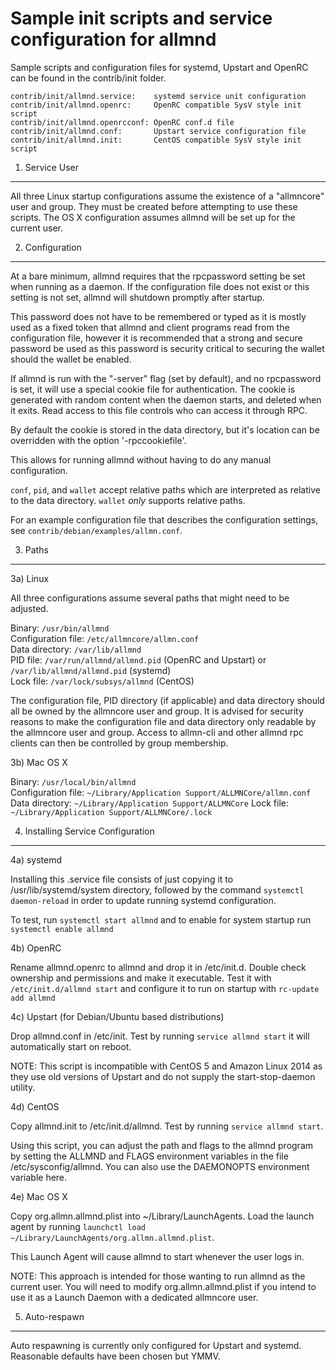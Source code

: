 Sample init scripts and service configuration for allmnd
==========================================================

Sample scripts and configuration files for systemd, Upstart and OpenRC
can be found in the contrib/init folder.

    contrib/init/allmnd.service:    systemd service unit configuration
    contrib/init/allmnd.openrc:     OpenRC compatible SysV style init script
    contrib/init/allmnd.openrcconf: OpenRC conf.d file
    contrib/init/allmnd.conf:       Upstart service configuration file
    contrib/init/allmnd.init:       CentOS compatible SysV style init script

1. Service User
---------------------------------

All three Linux startup configurations assume the existence of a "allmncore" user
and group.  They must be created before attempting to use these scripts.
The OS X configuration assumes allmnd will be set up for the current user.

2. Configuration
---------------------------------

At a bare minimum, allmnd requires that the rpcpassword setting be set
when running as a daemon.  If the configuration file does not exist or this
setting is not set, allmnd will shutdown promptly after startup.

This password does not have to be remembered or typed as it is mostly used
as a fixed token that allmnd and client programs read from the configuration
file, however it is recommended that a strong and secure password be used
as this password is security critical to securing the wallet should the
wallet be enabled.

If allmnd is run with the "-server" flag (set by default), and no rpcpassword is set,
it will use a special cookie file for authentication. The cookie is generated with random
content when the daemon starts, and deleted when it exits. Read access to this file
controls who can access it through RPC.

By default the cookie is stored in the data directory, but it's location can be overridden
with the option '-rpccookiefile'.

This allows for running allmnd without having to do any manual configuration.

`conf`, `pid`, and `wallet` accept relative paths which are interpreted as
relative to the data directory. `wallet` *only* supports relative paths.

For an example configuration file that describes the configuration settings,
see `contrib/debian/examples/allmn.conf`.

3. Paths
---------------------------------

3a) Linux

All three configurations assume several paths that might need to be adjusted.

Binary:              `/usr/bin/allmnd`  
Configuration file:  `/etc/allmncore/allmn.conf`  
Data directory:      `/var/lib/allmnd`  
PID file:            `/var/run/allmnd/allmnd.pid` (OpenRC and Upstart) or `/var/lib/allmnd/allmnd.pid` (systemd)  
Lock file:           `/var/lock/subsys/allmnd` (CentOS)  

The configuration file, PID directory (if applicable) and data directory
should all be owned by the allmncore user and group.  It is advised for security
reasons to make the configuration file and data directory only readable by the
allmncore user and group.  Access to allmn-cli and other allmnd rpc clients
can then be controlled by group membership.

3b) Mac OS X

Binary:              `/usr/local/bin/allmnd`  
Configuration file:  `~/Library/Application Support/ALLMNCore/allmn.conf`  
Data directory:      `~/Library/Application Support/ALLMNCore`
Lock file:           `~/Library/Application Support/ALLMNCore/.lock`

4. Installing Service Configuration
-----------------------------------

4a) systemd

Installing this .service file consists of just copying it to
/usr/lib/systemd/system directory, followed by the command
`systemctl daemon-reload` in order to update running systemd configuration.

To test, run `systemctl start allmnd` and to enable for system startup run
`systemctl enable allmnd`

4b) OpenRC

Rename allmnd.openrc to allmnd and drop it in /etc/init.d.  Double
check ownership and permissions and make it executable.  Test it with
`/etc/init.d/allmnd start` and configure it to run on startup with
`rc-update add allmnd`

4c) Upstart (for Debian/Ubuntu based distributions)

Drop allmnd.conf in /etc/init.  Test by running `service allmnd start`
it will automatically start on reboot.

NOTE: This script is incompatible with CentOS 5 and Amazon Linux 2014 as they
use old versions of Upstart and do not supply the start-stop-daemon utility.

4d) CentOS

Copy allmnd.init to /etc/init.d/allmnd. Test by running `service allmnd start`.

Using this script, you can adjust the path and flags to the allmnd program by
setting the ALLMND and FLAGS environment variables in the file
/etc/sysconfig/allmnd. You can also use the DAEMONOPTS environment variable here.

4e) Mac OS X

Copy org.allmn.allmnd.plist into ~/Library/LaunchAgents. Load the launch agent by
running `launchctl load ~/Library/LaunchAgents/org.allmn.allmnd.plist`.

This Launch Agent will cause allmnd to start whenever the user logs in.

NOTE: This approach is intended for those wanting to run allmnd as the current user.
You will need to modify org.allmn.allmnd.plist if you intend to use it as a
Launch Daemon with a dedicated allmncore user.

5. Auto-respawn
-----------------------------------

Auto respawning is currently only configured for Upstart and systemd.
Reasonable defaults have been chosen but YMMV.
